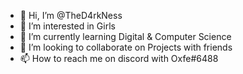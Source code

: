 - 👋 Hi, I’m @TheD4rkNess
- 👀 I’m interested in Girls
- 🌱 I’m currently learning Digital & Computer Science
- 💞️ I’m looking to collaborate on Projects with friends
- 📫 How to reach me on discord with Oxfe#6488
